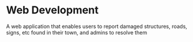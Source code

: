 # Web Development 
A web application that enables users to report damaged structures, roads, signs, etc found in their town, and admins to resolve them